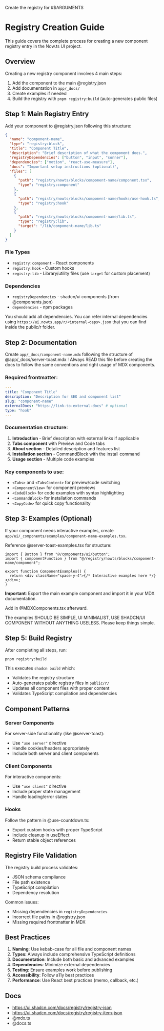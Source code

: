 Create the registry for #$ARGUMENTS

# Registry Creation Guide

This guide covers the complete process for creating a new component registry entry in the Now.ts UI project.

## Overview

Creating a new registry component involves 4 main steps:

1. Add the component to the main @registry.json
2. Add documentation in `app/_docs/`
3. Create examples if needed
4. Build the registry with `pnpm registry:build` (auto-generates public files)

## Step 1: Main Registry Entry

Add your component to @registry.json following this structure:

```json
{
  "name": "component-name",
  "type": "registry:block",
  "title": "Component Title",
  "description": "Brief description of what the component does.",
  "registryDependencies": ["button", "input", "sonner"],
  "dependencies": ["motion", "react-use-measure"],
  "docs": "Important setup instructions (optional)",
  "files": [
    {
      "path": "registry/nowts/blocks/component-name/component.tsx",
      "type": "registry:component"
    },
    {
      "path": "registry/nowts/blocks/component-name/hooks/use-hook.ts",
      "type": "registry:hook"
    },
    {
      "path": "registry/nowts/blocks/component-name/lib.ts",
      "type": "registry:lib",
      "target": "/lib/component-name/lib.ts"
    }
  ]
}
```

### File Types

- `registry:component` - React components
- `registry:hook` - Custom hooks
- `registry:lib` - Library/utility files (use `target` for custom placement)

### Dependencies

- `registryDependencies` - shadcn/ui components (from @components.json)
- `dependencies` - npm packages

You should add all dependencies. You can refer internal dependencies using `https://ui.nowts.app/r/<internal-deps>.json` that you can find inside the public/r folder.

## Step 2: Documentation

Create `app/_docs/component-name.mdx` following the structure of @app/\_docs/server-toast.mdx ! Always READ this file before creating the docs to follow the same conventions and right usage of MDX components.

### Required frontmatter:

```yaml
---
title: "Component Title"
description: "Description for SEO and component list"
slug: "component-name"
externalDocs: "https://link-to-external-docs" # optional
type: "hook"
---
```

### Documentation structure:

1. **Introduction** - Brief description with external links if applicable
2. **Tabs component** with Preview and Code tabs
3. **About section** - Detailed description and features list
4. **Installation section** - CommandBlock with the install command
5. **Usage section** - Multiple code examples

### Key components to use:

- `<Tabs>` and `<TabsContent>` for preview/code switching
- `<ComponentView>` for component previews
- `<CodeBlock>` for code examples with syntax highlighting
- `<CommandBlock>` for installation commands
- `<CopyCode>` for quick copy functionality

## Step 3: Examples (Optional)

If your component needs interactive examples, create `app/ui/_components/examples/component-name-examples.tsx`.

Reference @server-toast-examples.tsx for structure:

```tsx
import { Button } from "@/components/ui/button";
import { componentFunction } from "@/registry/nowts/blocks/component-name/component";

export function ComponentExamples() {
  return <div className="space-y-4">{/* Interactive examples here */}</div>;
}
```

**Important**: Export the main example component and import it in your MDX documentation.

Add in @MDXComponents.tsx afterward.

The examples SHOULD BE SIMPLE, UI MINIMALIST, USE SHADCN/UI COMPONENT WITHOUT ANYTHING USELESS. Please keep things simple.

## Step 5: Build Registry

After completing all steps, run:

```bash
pnpm registry:build
```

This executes `shadcn build` which:

- Validates the registry structure
- Auto-generates public registry files in `public/r/`
- Updates all component files with proper content
- Validates TypeScript compilation and dependencies

## Component Patterns

### Server Components

For server-side functionality (like @server-toast):

- Use `"use server"` directive
- Handle cookies/headers appropriately
- Include both server and client components

### Client Components

For interactive components:

- Use `"use client"` directive
- Include proper state management
- Handle loading/error states

### Hooks

Follow the pattern in @use-countdown.ts:

- Export custom hooks with proper TypeScript
- Include cleanup in useEffect
- Return stable object references

## Registry File Validation

The registry build process validates:

- JSON schema compliance
- File path existence
- TypeScript compilation
- Dependency resolution

Common issues:

- Missing dependencies in `registryDependencies`
- Incorrect file paths in @registry.json
- Missing required frontmatter in MDX

## Best Practices

1. **Naming**: Use kebab-case for all file and component names
2. **Types**: Always include comprehensive TypeScript definitions
3. **Documentation**: Include both basic and advanced examples
4. **Dependencies**: Minimize external dependencies
5. **Testing**: Ensure examples work before publishing
6. **Accessibility**: Follow a11y best practices
7. **Performance**: Use React best practices (memo, callback, etc.)

## Docs

- https://ui.shadcn.com/docs/registry/registry-json
- https://ui.shadcn.com/docs/registry/registry-item-json
- @mdx.ts
- @docs.ts